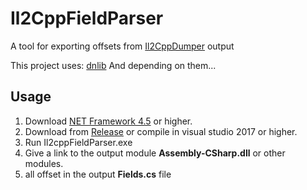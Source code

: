 # Il2CppFieldParser
A tool for exporting offsets from [Il2CppDumper](https://github.com/Perfare/Il2CppDumper) output

This project uses:
[dnlib]("https://github.com/0xd4d/dnlib")
And depending on them...

## **Usage**

1. Download [NET Framework 4.5](https://dotnet.microsoft.com/en-us/download/dotnet-framework/thank-you/net45-web-installer) or higher.
2. Download from [Release](https://github.com/Dae-Moon/Il2CppFieldParser/releases) or compile in visual studio 2017 or higher.
3. Run Il2cppFieldParser.exe
4. Give a link to the output module **Assembly-CSharp.dll** or other modules.
5. all offset in the output **Fields.cs** file
